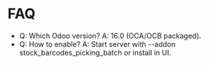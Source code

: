 # FAQ

- Q: Which Odoo version? A: 16.0 (OCA/OCB packaged).
- Q: How to enable? A: Start server with --addon stock_barcodes_picking_batch or install in UI.
